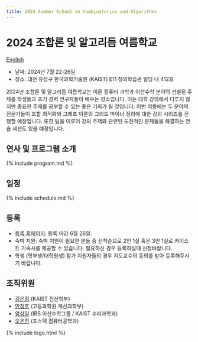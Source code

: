```yaml
---
title: 2024 Summer School on Combinatorics and Algorithms
--- 
```

# 2024 조합론 및 알고리듬 여름학교

[English](/en/)

- 날짜: 2024년 7월 22-26일
- 장소: 대전 유성구 한국과학기술원 (KAIST) E11 창의학습관 빌딩 내 412호
  
2024년 조합론 및 알고리듬 여름학교는 이론 컴퓨터 과학과 이산수학 분야의 선별된 주제를 학생들과 초기 경력 연구자들이 배우는 장소입니다. 이는 대학 강의에서 다루지 않지만 중요한 주제를 공부할 수 있는 좋은 기회가 될 것입니다. 이번 여름에는 두 분야의 전문가들이 조합 최적화와 그래프 이론의 그리드 마이너 정리에 대한 강의 시리즈를 진행할 예정입니다. 또한 팀을 이루어 강의 주제와 관련된 도전적인 문제들을 해결하는 연습 세션도 있을 예정입니다.


연사 및 프로그램 소개
---------------------
{% include program.md %}
  
일정 
---------------------  
{% include schedule.md %}

등록
--------------------- 
- [등록 홈페이지](https://indico.ibs.re.kr/e/combialgo): 등록 마감 6월 26일. 
- 숙박 지원: 숙박 지원이 필요한 분들 중 선착순으로 2인 1실 혹은 3인 1실로 카이스트 기숙사를 제공할 수 있습니다. 필요하신 경우 등록하실때 신청바랍니다. 
- 학생 (학부생/대학원생) 참가 지원자들의 경우 지도교수의 동의를 받아 등록해주시기 바랍니다. 


## 조직위원

- [김은정](https://www.lamsade.dauphine.fr/~kim/) (KAIST 전산학부)
- [안정호](https://www.junghoahn.com) (고등과학원 계산과학부)
- [엄상일](https://dimag.ibs.re.kr/home/sangil/) (IBS 이산수학그룹 / KAIST 수리과학과)
- [오은진](https://sites.google.com/view/eunjinoh/) (포스텍 컴퓨터공학과)

{% include logo.html %}



